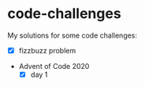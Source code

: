 # code-challenges
My solutions for some code challenges:
- [x] fizzbuzz problem
- Advent of Code 2020
	- [x] day 1
